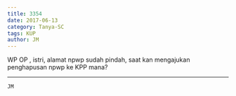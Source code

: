 ```yaml
---
title: 3354
date: 2017-06-13
category: Tanya-SC
tags: KUP
author: JM
---
```


WP OP , istri, alamat npwp sudah pindah, saat kan mengajukan penghapusan npwp ke KPP mana?

---



`JM`
